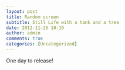 ```yaml
---
layout: post
title: Random screen
subtitle: Still Life with a tank and a tree
date: 2012-11-26 10:10
author: admin
comments: true
categories: [Uncategorized]
---
```

One day to release!

<img src="/blog/images/uploads/2012/11/screen.jpg" alt="" class="image featured" />
